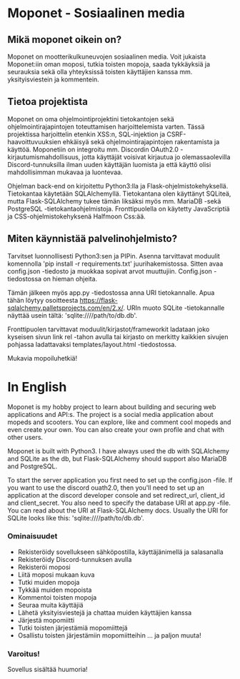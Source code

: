 # Moponet - Sosiaalinen media

## Mikä moponet oikein on?
Moponet on mootterikulkuneuvojen sosiaalinen media. Voit jukaista Moponet:iin oman moposi, tutkia toisten mopoja, saada tykkäyksiä ja seurauksia sekä olla yhteyksissä toisten käyttäjien kanssa mm. yksityisviestein ja kommentein.

## Tietoa projektista
Moponet on oma ohjelmointiprojektini tietokantojen sekä ohjelmointirajapintojen toteuttamisen harjoittelemista varten. Tässä projektissa harjoittelin etenkin XSS:n, SQL-injektion ja CSRF-haavoittuvuuksien ehkäisyä sekä ohjelmointirajapintojen rakentamista ja käyttöä. Moponetiin on integroitu mm. Discordin OAuth2.0 -kirjautumismahdollisuus, jotta käyttäjät voisivat kirjautua jo olemassaolevilla Discord-tunnuksilla ilman uuden käyttäjän luomista ja että käyttö olisi mahdollisimman mukavaa ja luontevaa.

Ohjelman back-end on kirjoitettu Python3:lla ja Flask-ohjelmistokehyksellä. Tietokantaa käytetään SQLAlchemyllä. Tietokantana olen käyttänyt SQLiteä, mutta Flask-SQLAlchemy tukee tämän liksäksi myös mm. MariaDB -sekä PostgreSQL -tietokantaohjelmistoja. Fronttipuolella on käytetty JavaScriptiä ja CSS-ohjelmistokehyksenä Halfmoon Css:ää.

## Miten käynnistää palvelinohjelmisto?

Tarvitset luonnollisesti Python3:sen ja PIPin. Asenna tarvittavat moduulit komennolla 'pip install -r requirements.txt' juurihakemistossa. Sitten avaa config.json -tiedosto ja muokkaa sopivat arvot muuttujiin. Config.json -tiedostossa on hieman ohjeita.

Tämän jälkeen myös app.py -tiedostossa anna URI tietokannalle. Apua tähän löytyy osoitteesta https://flask-sqlalchemy.palletsprojects.com/en/2.x/. URIn muoto SQLite -tietokannalle näyttää usein tältä: 'sqlite:////path/to/db.db'.

Fronttipuolen tarvittavat moduulit/kirjastot/frameworkit ladataan joko kyseisen sivun link rel -tahon avulla tai kirjasto on merkitty kaikkien sivujen pohjassa ladattavaksi templates/layout.html -tiedostossa.

Mukavia mopoiluhetkiä!

# In English

Moponet is my hobby project to learn about building and securing web applications and API:s. The project is a social media application about mopeds and scooters. You can explore, like and comment cool mopeds and even create your own. You can also create your own profile and chat with other users. 

Moponet is built with Python3. I have always used the db with SQLAlchemy and SQLite as the db, but Flask-SQLAlchemy should support also MariaDB and PostgreSQL.

To start the server application you first need to set up the config.json -file. If you want to use the discord ouath2.0, then you'll need to set up an application at the discord developer console and set redirect_url, client_id and client_secret. You also need to specify the database URI at app.py -file. You can read about the URI at Flask-SQLAlchemy docs. Usually the URI for SQLite looks like this: 'sqlite:////path/to/db.db'.

### Ominaisuudet
- Rekisteröidy sovellukseen sähköpostilla, käyttäjänimellä ja salasanalla
- Rekisteröidy Discord-tunnuksen avulla
- Rekisteröi moposi
- Liitä moposi mukaan kuva
- Tutki muiden mopoja
- Tykkää muiden mopoista
- Kommentoi toisten mopoja
- Seuraa muita käyttäjiä
- Lähetä yksityisviestejä ja chattaa muiden käyttäjien kanssa
- Järjestä mopomiitti
- Tutki toisten järjestämiä mopomiittejä
- Osallistu toisten järjestämiin mopomiitteihin
... ja paljon muuta!

### Varoitus!
Sovellus sisältää huumoria!

